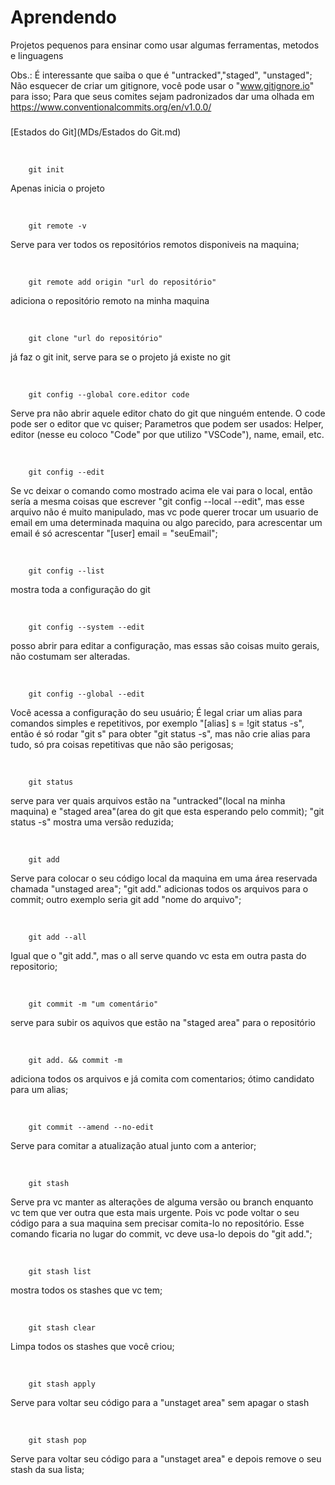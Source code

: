 # Aprendendo
Projetos pequenos para ensinar como usar algumas ferramentas, metodos e linguagens

Obs.: É interessante que saiba o que é "untracked","staged", "unstaged";
Não esquecer de criar um gitignore, você pode usar o "www.gitignore.io"
para isso;
Para que seus comites sejam padronizados dar uma olhada em  
https://www.conventionalcommits.org/en/v1.0.0/

###

[Estados do Git](MDs/Estados do Git.md)

	


&nbsp;

		git init
Apenas inicia o projeto

&nbsp;

		git remote -v
Serve para ver todos os repositórios remotos disponiveis na maquina;

&nbsp;

		git remote add origin "url do repositório"
adiciona o repositório remoto na minha maquina

&nbsp;

		git clone "url do repositório"
já faz o git init, serve para se o projeto já existe no git

&nbsp;

		git config --global core.editor code
Serve pra não abrir aquele editor chato do git que ninguém entende. 
O code pode ser o editor que vc quiser; Parametros que podem ser usados:
Helper, editor (nesse eu coloco "Code" por que utilizo "VSCode"), name, 
email, etc.

&nbsp;

		git config --edit
Se vc deixar o comando como mostrado acima ele vai para o local, então 
sería a mesma coisas que escrever "git config --local --edit", mas esse
arquivo não é muito manipulado, mas vc pode querer trocar um usuario  de 
email em uma determinada maquina ou algo parecido, para acrescentar um 
email é só acrescentar "[user] email = "seuEmail";

&nbsp;

		git config --list
mostra toda a configuração do git

&nbsp;

		git config --system --edit
posso abrir para editar a configuração, mas essas são coisas muito gerais, 
não costumam ser alteradas.

&nbsp;

		git config --global --edit
Você acessa a configuração do seu usuário;
É legal criar um alias para comandos simples e repetitivos, por exemplo
"[alias] s = !git status -s", então é só rodar "git s" para obter 
"git status -s", mas não crie alias para tudo, só pra coisas repetitivas 
que não são perigosas;

&nbsp;

		git status
serve para ver quais arquivos estão na "untracked"(local na minha maquina) 
e "staged area"(area do git que esta esperando pelo commit);
"git status -s" mostra uma versão reduzida;

&nbsp;

		git add
Serve para colocar o seu código local da maquina em uma área reservada chamada
"unstaged area";
"git add." adicionas todos os arquivos para o commit; outro exemplo seria
git add "nome do arquivo";

&nbsp;

		git add --all
Igual que o "git add.", mas o all serve quando vc esta em outra pasta do 
repositorio;

&nbsp;

		git commit -m "um comentário"
serve para subir os aquivos que estão na "staged area" para o repositório

&nbsp;

		git add. && commit -m
adiciona todos os arquivos e já comita com comentarios; ótimo candidato para
um alias;

&nbsp;

		git commit --amend --no-edit
Serve para comitar a atualização atual junto com a anterior;

&nbsp;

		git stash
Serve pra vc manter as alterações de alguma versão ou branch enquanto vc tem
que ver outra que esta mais urgente. Pois vc pode voltar o seu código para a 
sua maquina sem precisar comita-lo no repositório. Esse comando ficaria no 
lugar do commit, vc deve usa-lo depois do "git add.";

&nbsp;

		git stash list
mostra todos os stashes que vc tem;

&nbsp;

		git stash clear
Limpa todos os stashes que você criou;
	
&nbsp;

		git stash apply
Serve para voltar seu código para a "unstaget area" sem apagar o stash

&nbsp;

		git stash pop
Serve para voltar seu código para a "unstaget area" e depois remove o seu 
stash da sua lista;

&nbsp;
